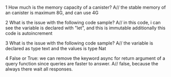 1 How much is the memory capacity of a canister?
A// the stable memory of an canister is maximum 8G, and can use 4G 

2 What is the issue with the following code sample?
A// in this code, i can see the variable is declared with "let", and this is immutable additionally this code is autoincrement 

3 What is the issue with the following code sample?
A// the variable is declared as type text and the values is type Nat

4 False or True: we can remove the keyword async for return argument of a query function since queries are faster to answer.
A// false, because the always there wait all responses.
